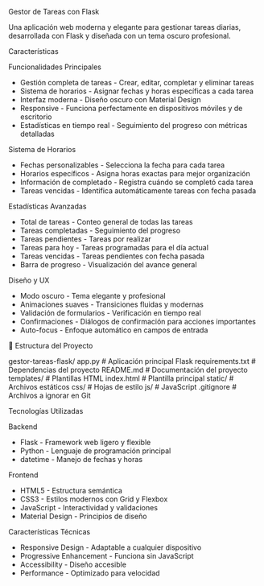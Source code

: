  Gestor de Tareas con Flask

Una aplicación web moderna y elegante para gestionar tareas diarias, desarrollada con Flask y diseñada con un tema oscuro profesional.

 Características

 Funcionalidades Principales
- Gestión completa de tareas - Crear, editar, completar y eliminar tareas
- Sistema de horarios - Asignar fechas y horas específicas a cada tarea
- Interfaz moderna - Diseño oscuro con Material Design
- Responsive - Funciona perfectamente en dispositivos móviles y de escritorio
- Estadísticas en tiempo real - Seguimiento del progreso con métricas detalladas

 Sistema de Horarios
- Fechas personalizables - Selecciona la fecha para cada tarea
- Horarios específicos - Asigna horas exactas para mejor organización
- Información de completado - Registra cuándo se completó cada tarea
- Tareas vencidas - Identifica automáticamente tareas con fecha pasada

 Estadísticas Avanzadas
- Total de tareas - Conteo general de todas las tareas
- Tareas completadas - Seguimiento del progreso
- Tareas pendientes - Tareas por realizar
- Tareas para hoy - Tareas programadas para el día actual
- Tareas vencidas - Tareas pendientes con fecha pasada
- Barra de progreso - Visualización del avance general

 Diseño y UX
- Modo oscuro - Tema elegante y profesional
- Animaciones suaves - Transiciones fluidas y modernas
- Validación de formularios - Verificación en tiempo real
- Confirmaciones - Diálogos de confirmación para acciones importantes
- Auto-focus - Enfoque automático en campos de entrada

📁 Estructura del Proyecto


gestor-tareas-flask/
app.py                 # Aplicación principal Flask
requirements.txt       # Dependencias del proyecto
README.md             # Documentación del proyecto
templates/            # Plantillas HTML
index.html        # Plantilla principal
static/               # Archivos estáticos
css/              # Hojas de estilo
js/               # JavaScript
.gitignore           # Archivos a ignorar en Git


Tecnologías Utilizadas

Backend
- Flask - Framework web ligero y flexible
- Python - Lenguaje de programación principal
- datetime - Manejo de fechas y horas

 Frontend
- HTML5 - Estructura semántica
- CSS3 - Estilos modernos con Grid y Flexbox
- JavaScript - Interactividad y validaciones
- Material Design - Principios de diseño

Características Técnicas
- Responsive Design - Adaptable a cualquier dispositivo
- Progressive Enhancement - Funciona sin JavaScript
- Accessibility - Diseño accesible
- Performance - Optimizado para velocidad
